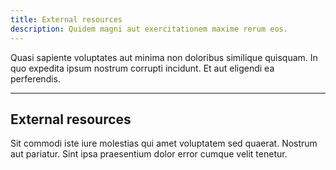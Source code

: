 ```yaml
---
title: External resources
description: Quidem magni aut exercitationem maxime rerum eos.
---
```


Quasi sapiente voluptates aut minima non doloribus similique quisquam. In quo expedita ipsum nostrum corrupti incidunt. Et aut eligendi ea perferendis.

---

## External resources

Sit commodi iste iure molestias qui amet voluptatem sed quaerat. Nostrum aut pariatur. Sint ipsa praesentium dolor error cumque velit tenetur.
